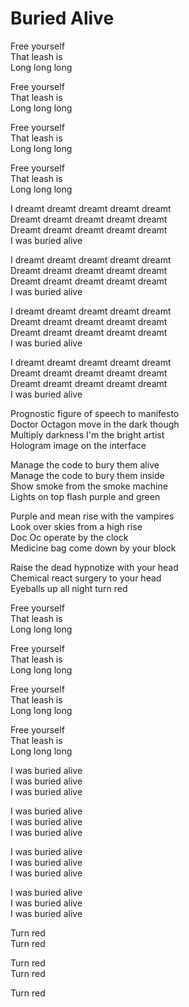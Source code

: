 # Buried Alive  

Free yourself  
That leash is  
Long long long  

Free yourself  
That leash is  
Long long long  

Free yourself  
That leash is  
Long long long  

Free yourself  
That leash is  
Long long long  

I dreamt dreamt dreamt dreamt dreamt  
Dreamt dreamt dreamt dreamt dreamt  
Dreamt dreamt dreamt dreamt dreamt  
I was buried alive  

I dreamt dreamt dreamt dreamt dreamt  
Dreamt dreamt dreamt dreamt dreamt  
Dreamt dreamt dreamt dreamt dreamt  
I was buried alive  

I dreamt dreamt dreamt dreamt dreamt  
Dreamt dreamt dreamt dreamt dreamt  
Dreamt dreamt dreamt dreamt dreamt  
I was buried alive  

I dreamt dreamt dreamt dreamt dreamt  
Dreamt dreamt dreamt dreamt dreamt  
Dreamt dreamt dreamt dreamt dreamt  
I was buried alive  

Prognostic figure of speech to manifesto  
Doctor Octagon move in the dark though  
Multiply darkness I'm the bright artist  
Hologram image on the interface  

Manage the code to bury them alive  
Manage the code to bury them inside  
Show smoke from the smoke machine  
Lights on top flash purple and green  

Purple and mean rise with the vampires  
Look over skies from a high rise  
Doc Oc operate by the clock  
Medicine bag come down by your block  

Raise the dead hypnotize with your head  
Chemical react surgery to your head  
Eyeballs up all night turn red  

Free yourself  
That leash is  
Long long long  

Free yourself  
That leash is  
Long long long  

Free yourself  
That leash is  
Long long long  

Free yourself  
That leash is  
Long long long  

I was buried alive  
I was buried alive  
I was buried alive  

I was buried alive  
I was buried alive  
I was buried alive  

I was buried alive  
I was buried alive  
I was buried alive  

I was buried alive  
I was buried alive  
I was buried alive  

Turn red  
Turn red  

Turn red  
Turn red  

Turn red  
